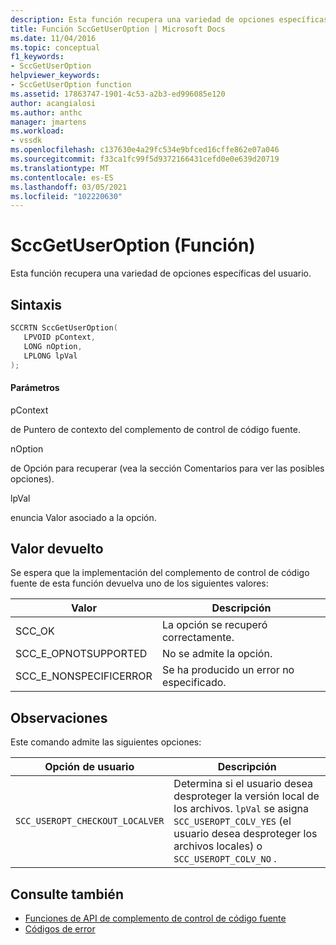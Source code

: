```yaml
---
description: Esta función recupera una variedad de opciones específicas del usuario.
title: Función SccGetUserOption | Microsoft Docs
ms.date: 11/04/2016
ms.topic: conceptual
f1_keywords:
- SccGetUserOption
helpviewer_keywords:
- SccGetUserOption function
ms.assetid: 17863747-1901-4c53-a2b3-ed996085e120
author: acangialosi
ms.author: anthc
manager: jmartens
ms.workload:
- vssdk
ms.openlocfilehash: c137630e4a29fc534e9bfced16cffe862e07a046
ms.sourcegitcommit: f33ca1fc99f5d9372166431cefd0e0e639d20719
ms.translationtype: MT
ms.contentlocale: es-ES
ms.lasthandoff: 03/05/2021
ms.locfileid: "102220630"
---
```

# <a name="sccgetuseroption-function"></a>SccGetUserOption (Función)
Esta función recupera una variedad de opciones específicas del usuario.

## <a name="syntax"></a>Sintaxis

```cpp
SCCRTN SccGetUserOption(
   LPVOID pContext,
   LONG nOption,
   LPLONG lpVal
);
```

#### <a name="parameters"></a>Parámetros
 pContext

de Puntero de contexto del complemento de control de código fuente.

 nOption

de Opción para recuperar (vea la sección Comentarios para ver las posibles opciones).

 lpVal

enuncia Valor asociado a la opción.

## <a name="return-value"></a>Valor devuelto
 Se espera que la implementación del complemento de control de código fuente de esta función devuelva uno de los siguientes valores:

|Valor|Descripción|
|-----------|-----------------|
|SCC_OK|La opción se recuperó correctamente.|
|SCC_E_OPNOTSUPPORTED|No se admite la opción.|
|SCC_E_NONSPECIFICERROR|Se ha producido un error no especificado.|

## <a name="remarks"></a>Observaciones
 Este comando admite las siguientes opciones:

|Opción de usuario|Descripción|
|-----------------|-----------------|
|`SCC_USEROPT_CHECKOUT_LOCALVER`|Determina si el usuario desea desproteger la versión local de los archivos. `lpVal` se asigna `SCC_USEROPT_COLV_YES` (el usuario desea desproteger los archivos locales) o `SCC_USEROPT_COLV_NO` .|

## <a name="see-also"></a>Consulte también
- [Funciones de API de complemento de control de código fuente](../extensibility/source-control-plug-in-api-functions.md)
- [Códigos de error](../extensibility/error-codes.md)
